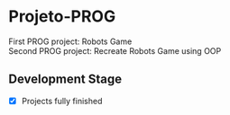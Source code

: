 # Projeto-PROG
First PROG project: Robots Game  
Second PROG project: Recreate Robots Game using OOP

## Development Stage
- [x] Projects fully finished





